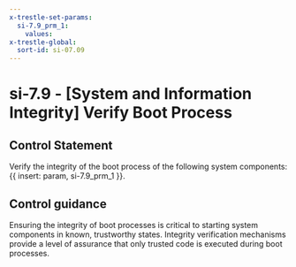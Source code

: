```yaml
---
x-trestle-set-params:
  si-7.9_prm_1:
    values:
x-trestle-global:
  sort-id: si-07.09
---
```


# si-7.9 - \[System and Information Integrity\] Verify Boot Process

## Control Statement

Verify the integrity of the boot process of the following system components: {{ insert: param, si-7.9_prm_1 }}.

## Control guidance

Ensuring the integrity of boot processes is critical to starting system components in known, trustworthy states. Integrity verification mechanisms provide a level of assurance that only trusted code is executed during boot processes.
